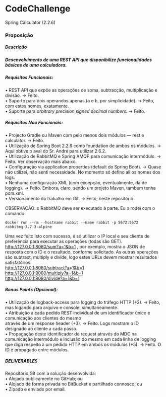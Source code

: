 # CodeChallenge
Spring Calculator (2.2.6)

### Proposição

##### Descrição  

##### Desenvolvimento de uma REST API que disponibilize funcionalidades básicas de uma calculadora.  

##### Requisitos Funcionais:  

• REST API que expõe as operações de soma, subtracção, multiplicação e divisão.  -> Feito.  
• Suporte para dois operandos apenas (a e b, por simplicidade).  -> Feito, com estes nomes, exatamente.  
• Suporte para *arbitrary precision signed decimal numbers*.  -> Feito.   

##### Requisitos Não Funcionais:  

• Projecto Gradle ou Maven com pelo menos dois módulos — rest e calculator.  -> Feito.  
• Utilização de Spring Boot 2.2.6 como foundation de ambos os módulos.  -> Aqui obtive o aval do Sr. André para utilizar 2.6.2.  
• Utilização de RabbitMQ e Spring AMQP para comunicação intermódulo.  -> Feito. Ver observação mais abaixo.  
• Configuração via application.properties (default do Spring Boot).  -> Quase não utilizei, não senti necessidade. No momento só defino ali os nomes dos logs.  
• Nenhuma configuração XML (com excepção, eventualmente, da de logging). -> Feito. Embora, claro, sendo um projeto Maven, também tenha pom.xml.  
• Versionamento do trabalho em Git.  -> Feito, neste repositório.   

OBSERVAÇÃO: o RabbitMQ deve ser executado à parte. Eu o rodei com o comando
```
docker run --rm --hostname rabbit --name rabbit -p 5672:5672 rabbitmq:3.7.3-alpine
```
Uma vez feito isto com sucesso, é só utilizar o IP local e seu cliente de preferência para executar as operações (todas são GET).
http://127.0.0.1:8080/sum?a=1&b=1 , por exemplo, mostra o JSON de resposta com o ID e o resultado, conforme solicitado.
As outras operações são subtract, multiply e divide, logo estes URLs devem mostrar resultados satisfatórios:  
http://127.0.0.1:8080/subtract?a=1&b=1  
http://127.0.0.1:8080/multiply?a=1&b=1  
http://127.0.0.1:8080/divide?a=1&b=1  

##### Bonus Points (Opcional):  

• Utilização de logback-access para logging do tráfego HTTP (+2).  -> Feito, mas logando para arquivo e console, simultaneamente.  
• Atribuição a cada pedido REST individual de um identificador único e comunicação aos clientes do mesmo  
através de um response header (+3).  -> Feito. Logs mostram o ID designado ao cliente a cada passo.  
• Propagação deste identificador de request através do MDC na comunicação intermódulo e inclusão do
mesmo em cada linha de logging que diga respeito a um pedido HTTP em ambos os módulos (+5).  -> Feito. O ID é propagado entre módulos.  

##### DELIVERABLES  

Repositório Git com a solução desenvolvida:  
• Alojado publicamente no GitHub; ou  
• Alojado de forma privada no BitBucket e partilhado connosco; ou  
• Zipado e enviado por email.
